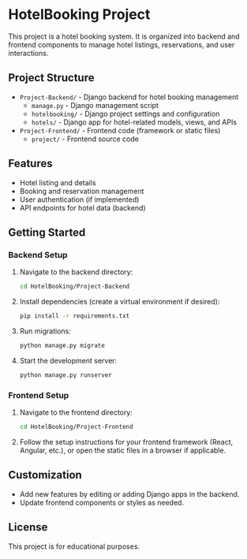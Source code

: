 # HotelBooking Project

This project is a hotel booking system. It is organized into backend and frontend components to manage hotel listings, reservations, and user interactions.

## Project Structure
- `Project-Backend/` - Django backend for hotel booking management
  - `manage.py` - Django management script
  - `hotelbooking/` - Django project settings and configuration
  - `hotels/` - Django app for hotel-related models, views, and APIs
- `Project-Frontend/` - Frontend code (framework or static files)
  - `project/` - Frontend source code

## Features
- Hotel listing and details
- Booking and reservation management
- User authentication (if implemented)
- API endpoints for hotel data (backend)

## Getting Started

### Backend Setup
1. Navigate to the backend directory:
   ```sh
   cd HotelBooking/Project-Backend
   ```
2. Install dependencies (create a virtual environment if desired):
   ```sh
   pip install -r requirements.txt
   ```
3. Run migrations:
   ```sh
   python manage.py migrate
   ```
4. Start the development server:
   ```sh
   python manage.py runserver
   ```

### Frontend Setup
1. Navigate to the frontend directory:
   ```sh
   cd HotelBooking/Project-Frontend
   ```
2. Follow the setup instructions for your frontend framework (React, Angular, etc.), or open the static files in a browser if applicable.

## Customization
- Add new features by editing or adding Django apps in the backend.
- Update frontend components or styles as needed.

## License
This project is for educational purposes.
